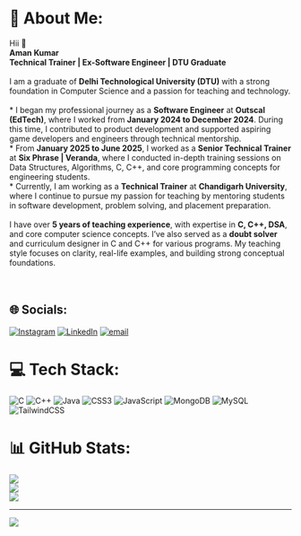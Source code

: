 # 💫 About Me:
Hii 💖<br>**Aman Kumar**<br>**Technical Trainer | Ex-Software Engineer | DTU Graduate**<br><br>I am a graduate of **Delhi Technological University (DTU)** with a strong foundation in Computer Science and a passion for teaching and technology.<br><br>* I began my professional journey as a **Software Engineer** at **Outscal (EdTech)**, where I worked from **January 2024 to December 2024**. During this time, I contributed to product development and supported aspiring game developers and engineers through technical mentorship.<br>* From **January 2025 to June 2025**, I worked as a **Senior Technical Trainer** at **Six Phrase | Veranda**, where I conducted in-depth training sessions on Data Structures, Algorithms, C, C++, and core programming concepts for engineering students.<br>* Currently, I am working as a **Technical Trainer** at **Chandigarh University**, where I continue to pursue my passion for teaching by mentoring students in software development, problem solving, and placement preparation.<br><br>I have over **5 years of teaching experience**, with expertise in **C, C++, DSA**, and core computer science concepts. I’ve also served as a **doubt solver** and curriculum designer in C and C++ for various programs. My teaching style focuses on clarity, real-life examples, and building strong conceptual foundations.<br><br><br>


## 🌐 Socials:
[![Instagram](https://img.shields.io/badge/Instagram-%23E4405F.svg?logo=Instagram&logoColor=white)](https://instagram.com/amankr_0101) [![LinkedIn](https://img.shields.io/badge/LinkedIn-%230077B5.svg?logo=linkedin&logoColor=white)](https://linkedin.com/in/iamankr09) [![email](https://img.shields.io/badge/Email-D14836?logo=gmail&logoColor=white)](mailto:iamankr09@gmail.com) 

# 💻 Tech Stack:
![C](https://img.shields.io/badge/c-%2300599C.svg?style=for-the-badge&logo=c&logoColor=white) ![C++](https://img.shields.io/badge/c++-%2300599C.svg?style=for-the-badge&logo=c%2B%2B&logoColor=white) ![Java](https://img.shields.io/badge/java-%23ED8B00.svg?style=for-the-badge&logo=openjdk&logoColor=white) ![CSS3](https://img.shields.io/badge/css3-%231572B6.svg?style=for-the-badge&logo=css3&logoColor=white) ![JavaScript](https://img.shields.io/badge/javascript-%23323330.svg?style=for-the-badge&logo=javascript&logoColor=%23F7DF1E) ![MongoDB](https://img.shields.io/badge/MongoDB-%234ea94b.svg?style=for-the-badge&logo=mongodb&logoColor=white) ![MySQL](https://img.shields.io/badge/mysql-4479A1.svg?style=for-the-badge&logo=mysql&logoColor=white) ![TailwindCSS](https://img.shields.io/badge/tailwindcss-%2338B2AC.svg?style=for-the-badge&logo=tailwind-css&logoColor=white)
# 📊 GitHub Stats:
![](https://github-readme-stats.vercel.app/api?username=iamankr09&theme=dark&hide_border=false&include_all_commits=false&count_private=false)<br/>
![](https://nirzak-streak-stats.vercel.app/?user=iamankr09&theme=dark&hide_border=false)<br/>
![](https://github-readme-stats.vercel.app/api/top-langs/?username=iamankr09&theme=dark&hide_border=false&include_all_commits=false&count_private=false&layout=compact)

---
[![](https://visitcount.itsvg.in/api?id=iamankr09&icon=0&color=0)](https://visitcount.itsvg.in)

<!-- Proudly created with GPRM ( https://gprm.itsvg.in ) -->
